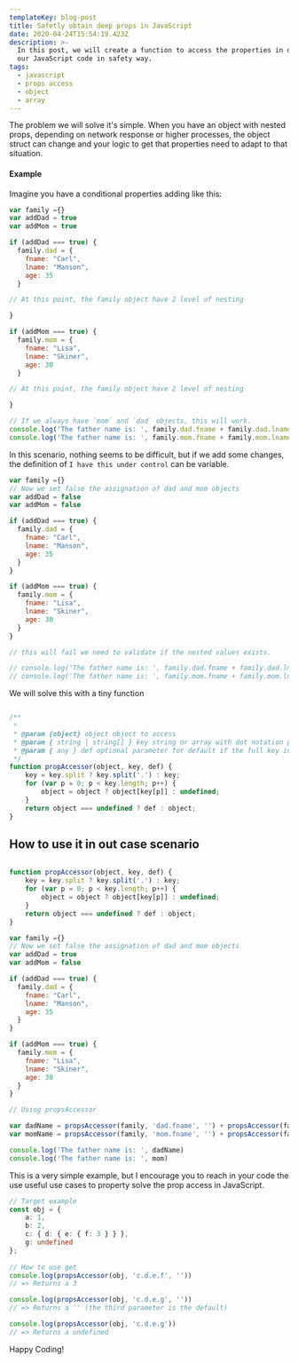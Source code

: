 ```yaml
---
templateKey: blog-post
title: Safetly obtain deep props in JavaScript
date: 2020-04-24T15:54:19.423Z
description: >-
  In this post, we will create a function to access the properties in objects in
  our JavaScript code in safety way.
tags:
  - javascript
  - props access
  - object
  - array
---
```

The problem we will solve it's simple. When you have an object with nested props, depending on network response or higher processes, the object struct can change and your logic to get that properties need to adapt to that situation.

#### Example

Imagine you have a conditional properties adding like this:

```javascript
var family ={}
var addDad = true
var addMom = true

if (addDad === true) {
  family.dad = {
    fname: "Carl",
    lname: "Manson",
    age: 35
  }

// At this point, the family object have 2 level of nesting

}

if (addMom === true) {
  family.mom = {
    fname: "Lisa",
    lname: "Skiner",
    age: 30
  }

// At this point, the family object have 2 level of nesting

}

// If we always have `mom` and `dad` objects, this will work.
console.log('The father name is: ', family.dad.fname + family.dad.lname)
console.log('The father name is: ', family.mom.fname + family.mom.lname)
```

In this scenario, nothing seems to be difficult, but if we add some changes, the definition of `I have this under control` can be variable.


```javascript
var family ={}
// Now we set false the assignation of dad and mom objects
var addDad = false
var addMom = false

if (addDad === true) {
  family.dad = {
    fname: "Carl",
    lname: "Manson",
    age: 35
  }
}

if (addMom === true) {
  family.mom = {
    fname: "Lisa",
    lname: "Skiner",
    age: 30
  }
}

// this will fail we need to validate if the nested values exists.

// console.log('The father name is: ', family.dad.fname + family.dad.lname)
// console.log('The father name is: ', family.mom.fname + family.mom.lname)

```

We will solve this with a tiny function

```javascript

/**
 *
 * @param {object} object object to access
 * @param { string | string[] } key string or array with dot notation path
 * @param { any } def optional parameter for default if the full key in path is missing
 */
function propAccessor(object, key, def) {
    key = key.split ? key.split('.') : key;
    for (var p = 0; p < key.length; p++) {
        object = object ? object[key[p]] : undefined;
    }
    return object === undefined ? def : object;
}

```

## How to use it in out case scenario


```javascript

function propAccessor(object, key, def) {
    key = key.split ? key.split('.') : key;
    for (var p = 0; p < key.length; p++) {
        object = object ? object[key[p]] : undefined;
    }
    return object === undefined ? def : object;
}

var family ={}
// Now we set false the assignation of dad and mom objects
var addDad = true
var addMom = false

if (addDad === true) {
  family.dad = {
    fname: "Carl",
    lname: "Manson",
    age: 35
  }
}

if (addMom === true) {
  family.mom = {
    fname: "Lisa",
    lname: "Skiner",
    age: 30
  }
}

// Using propsAccessor

var dadName = propsAccessor(family, 'dad.fname', '') + propsAccessor(family, 'dad.lname', '')
var momName = propsAccessor(family, 'mom.fname', '') + propsAccessor(family, 'dad.lname', '')

console.log('The father name is: ', dadName)
console.log('The father name is: ', mom)

```

This is a very simple example, but I encourage you to reach in your code the use useful use cases to property solve the prop access in JavaScript.


```typescript
// Target example
const obj = {
    a: 1,
    b: 2,
    c: { d: { e: { f: 3 } } },
    g: undefined
};
 
// How to use get
console.log(propsAccessor(obj, 'c.d.e.f', ''))
// => Returns a 3

console.log(propsAccessor(obj, 'c.d.e.g', ''))
// => Returns a '' (the third parameter is the default)

console.log(propsAccessor(obj, 'c.d.e.g'))
// => Returns a undefined

```

Happy Coding!
